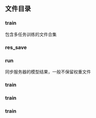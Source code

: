## 文件目录
### train
包含多任务训练的文件合集
### res_save

### run
同步服务器的模型结果，一般不保留权重文件
### train
### train
### train